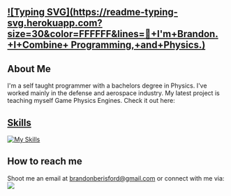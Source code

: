 ##  [![Typing SVG](https://readme-typing-svg.herokuapp.com?size=30&color=FFFFFF&lines=👋+I'm+Brandon. +I+Combine+ Programming,+and+Physics.)](https://git.io/typing-svg)


## About Me
I'm a self taught programmer with a bachelors degree in Physics. I've worked mainly in the defense and aerospace industry. My latest project is teaching myself Game Physics Engines. Check it out here: <a href="https://github.com/BeyondBelief96/CyclonePhysicsEngine"/>

## Skills
[![My Skills](https://skillicons.dev/icons?i=visualstudio,cs,dotnet,typescript,aws,dynamodb,c,nodejs,unity,&theme=light&perline=3)](https://skillicons.dev)

## How to reach me
Shoot me an email at brandonberisford@gmail.com or connect with me via:
<br/>
<a href="https://www.linkedin.com/in/brandon-berisford/">
 <img src="https://skillicons.dev/icons?i=linkedin,&perline=1" />
</a>
